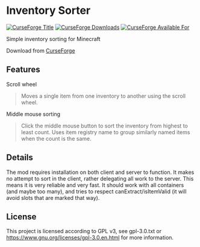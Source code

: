 # Inventory Sorter

[![CurseForge Title](https://cf.way2muchnoise.eu/title/240633.svg)](https://www.curseforge.com/minecraft/mc-mods/inventory-sorter)
[![CurseForge Downloads](https://cf.way2muchnoise.eu/short_240633.svg)](https://www.curseforge.com/minecraft/mc-mods/inventory-sorter)
[![CurseForge Available For](https://cf.way2muchnoise.eu/versions/240633.svg)](https://www.curseforge.com/minecraft/mc-mods/inventory-sorter)

Simple inventory sorting for Minecraft

Download from [CurseForge](https://www.curseforge.com/minecraft/mc-mods/inventory-sorter)

## Features

Scroll wheel
> Moves a single item from one inventory to another using the scroll wheel.

Middle mouse sorting
> Click the middle mouse button to sort the inventory from highest to least count. Uses item registry name to group similarly named items when the count is the same.

## Details

The mod requires installation on both client and server to function. It makes no attempt to sort in the client, rather delegating all work to the server. This means it is very reliable and very fast. It should work with all containers (and maybe too many), and tries to respect canExtract/isItemValid (it will avoid slots that are marked that way).

## License

This project is licensed according to GPL v3, see gpl-3.0.txt or https://www.gnu.org/licenses/gpl-3.0.en.html for more information.